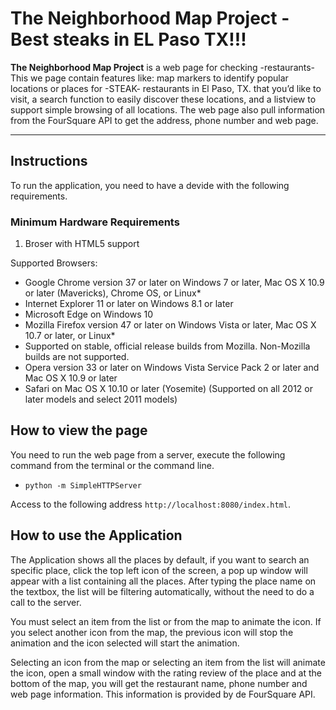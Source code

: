 # The Neighborhood Map Project - Best steaks in EL Paso TX!!!

**The Neighborhood Map Project** is a web page for checking -restaurants- This we page contain features like: map markers to identify popular locations or places for -STEAK- restaurants in El Paso, TX. that you’d like to visit, a search function to easily discover these locations, and a listview to support simple browsing of all locations. The web page also pull information from the FourSquare API to get the address, phone number and web page.

____________________________________________

## Instructions

To run the application, you need to have a devide with the following requirements.

### Minimum Hardware Requirements

1. Broser with HTML5 support
	
Supported Browsers:

- Google Chrome version 37 or later on Windows 7 or later, Mac OS X 10.9 or later (Mavericks), Chrome OS, or Linux*
- Internet Explorer 11 or later on Windows 8.1 or later
- Microsoft Edge on Windows 10
- Mozilla Firefox version 47 or later on Windows Vista or later, Mac OS X 10.7 or later, or Linux*
- Supported on stable, official release builds from Mozilla. Non-Mozilla builds are not supported.
- Opera version 33 or later on Windows Vista Service Pack 2 or later and Mac OS X 10.9 or later
- Safari on Mac OS X 10.10 or later (Yosemite) (Supported on all 2012 or later models and select 2011 models)
	
## How to view the page

You need to run the web page from a server, execute the following command from the terminal or the command line.


* `python -m SimpleHTTPServer`

Access to the following address `http://localhost:8080/index.html`.

## How to use the Application

The Application shows all the places by default, if you want to search an specific place, click the top left icon of the screen, a pop up window will appear with a list containing all the places. After typing the place name on the textbox, the list will be filtering automatically, without the need to do a call to the server.

You must select an item from the list or from the map to animate the icon. If you select another icon from the map, the previous icon will stop the animation and the icon selected will start the animation.

Selecting an icon from the map or selecting an item from the list will animate the icon, open a small window with the rating review of the place and at the bottom of the map, you will get the restaurant name, phone number and web page information. This information is provided by de FourSquare API.
